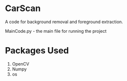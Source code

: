 # CarScan

A code for background removal and foreground extraction. 

MainCode.py - the main file for running the project 

# Packages Used
1. OpenCV
2. Numpy
3. os

